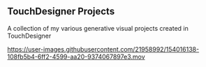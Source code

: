 ## TouchDesigner Projects
 A collection of my various generative visual projects created in TouchDesigner








https://user-images.githubusercontent.com/21958992/154016138-108fb5b4-6ff2-4599-aa20-9374067897e3.mov

